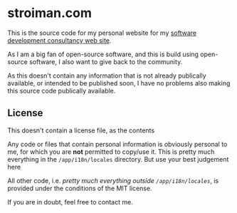 # stroiman.com 

This is the source code for my personal website for my [software development
consultancy web site](https://stroiman.com).

As I am a big fan of open-source software, and this is build using open-source
software, I also want to give back to the community.

As this doesn't contain any information that is not already publically
available, or intended to be published soon, I have no problems also making this
source code publically available.

## License

This doesn't contain a license file, as the contents 

Any code or files that contain personal information is obviously personal to me,
for which you are **not** permitted to copy/use it. This is pretty much
everything in the `/app/i18n/locales` directory. But use your best judgement
here

All other code, i.e. _pretty much everything outside `/app/i18n/locales`_, is
provided under the conditions of the MIT license.

If you are in doubt, feel free to contact me. 
